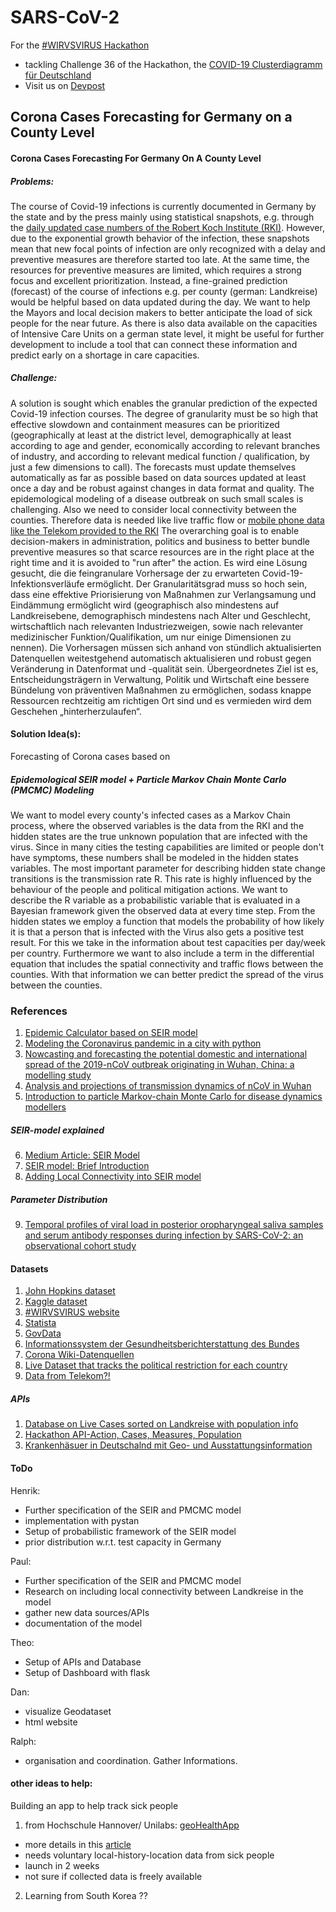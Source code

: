 # SARS-CoV-2
For the [#WIRVSVIRUS Hackathon](https://wirvsvirushackathon.org/) 
- tackling Challenge 36 of the Hackathon, the [COVID-19 Clusterdiagramm für Deutschland](https://airtable.com/shrs71ccUVKyvLlUA/tbl6Br4W3IyPGk1jt/viwk1wafE5cvUwOr7?blocks=hide)
- Visit us on [Devpost](https://devpost.com/software/corona-cases-forecasting-for-germany-on-a-county-level#updates)

## Corona Cases Forecasting for Germany on a County Level
#### Corona Cases Forecasting For Germany On A County Level
##### Problems:
The course of Covid-19 infections is currently documented in Germany by the state and by the press mainly using statistical snapshots, e.g. through the [daily updated case numbers of the Robert Koch Institute (RKI)](https://www.rki.de/DE/Content/InfAZ/N/Neuartiges_Coronavirus/Fallzahlen.html). However, due to the exponential growth behavior of the infection, these snapshots mean that new focal points of infection are only recognized with a delay and preventive measures are therefore started too late. At the same time, the resources for preventive measures are limited, which requires a strong focus and excellent prioritization. Instead, a fine-grained prediction (forecast) of the course of infections e.g. per county (german: Landkreise) would be helpful based on data updated during the day. We want to help the Mayors and local decision makers to better anticipate the load of sick people for the near future. As there is also data available on the capacities of Intensive Care Units on a german state level, it might be useful for further development to include a tool that can connect these information and predict early on a shortage in care capacities.


##### Challenge:

A solution is sought which enables the granular prediction of the expected Covid-19 infection courses. The degree of granularity must be so high that effective slowdown and containment measures can be prioritized (geographically at least at the district level, demographically at least according to age and gender, economically according to relevant branches of industry, and according to relevant medical function / qualification, by just a few dimensions to call). The forecasts must update themselves automatically as far as possible based on data sources updated at least once a day and be robust against changes in data format and quality. The epidemological modeling of a disease outbreak on such small scales is challenging. Also we need to consider local connectivity between the counties. Therefore data is needed like live traffic flow or [mobile phone data like the Telekom provided to the RKI](https://www.telekom.com/de/konzern/details/corona-vorhersage-telekom-unterstuetzt-rki-596772)
The overarching goal is to enable decision-makers in administration, politics and business to better bundle preventive measures so that scarce resources are in the right place at the right time and it is avoided to "run after" the action. 
Es wird eine Lösung gesucht, die die feingranulare Vorhersage der zu erwarteten Covid-19- Infektionsverläufe ermöglicht. Der Granularitätsgrad muss so hoch sein, dass eine effektive Priorisierung von Maßnahmen zur Verlangsamung und Eindämmung ermöglicht wird (geographisch also mindestens auf Landkreisebene, demographisch mindestens nach Alter und Geschlecht, wirtschaftlich nach relevanten Industriezweigen, sowie nach relevanter medizinischer Funktion/Qualifikation, um nur einige Dimensionen zu nennen). Die Vorhersagen müssen sich anhand von stündlich aktualisierten Datenquellen weitestgehend automatisch aktualisieren und robust gegen Veränderung in Datenformat und -qualität sein. Übergeordnetes Ziel ist es, Entscheidungsträgern in Verwaltung, Politik und Wirtschaft eine bessere Bündelung von präventiven Maßnahmen zu ermöglichen, sodass knappe Ressourcen rechtzeitig am richtigen Ort sind und es vermieden wird dem Geschehen „hinterherzulaufen“.

#### Solution Idea(s):
Forecasting of Corona cases based on

##### Epidemological SEIR model + Particle Markov Chain Monte Carlo (PMCMC) Modeling
We want to model every county's infected cases as a Markov Chain process, where the observed variables is the data from the RKI and the hidden states are the true unknown population that are infected with the virus. Since in many cities the testing capabilities are limited or people don't have symptoms, these numbers shall be modeled in the hidden states variables. The most important parameter for describing hidden state change transitions is the transmission rate R. This rate is highly influenced by the behaviour of the people and political mitigation actions. We want to describe the R variable as a probabilistic variable that is evaluated in a Bayesian framework given the observed data at every time step. From the hidden states we employ a function that models the probability of how likely it is that a person that is infected with the Virus also gets a positive test result. For this we take in the information about test capacities per day/week per country. Furthermore we want to also include a term in the differential equation that includes the spatial connectivity and traffic flows between the counties. With that information we can better predict the spread of the virus between the counties.



### References
1) [Epidemic Calculator based on SEIR model](http://gabgoh.github.io/COVID/index.html)
2) [Modeling the Coronavirus pandemic in a city with python](https://towardsdatascience.com/modelling-the-coronavirus-epidemic-spreading-in-a-city-with-python-babd14d82fa2)
3) [Nowcasting and forecasting the potential domestic and international spread of the 2019-nCoV outbreak originating in Wuhan, China: a modelling study](https://www.thelancet.com/action/showPdf?pii=S0140-6736%2820%2930260-9)
4) [Analysis and projections of transmission dynamics of nCoV in Wuhan](https://cmmid.github.io/topics/covid19/current-patterns-transmission/wuhan-early-dynamics.html)
5) [Introduction to particle Markov-chain Monte Carlo for disease dynamics modellers](https://www.sciencedirect.com/science/article/pii/S1755436519300301)

##### SEIR-model explained
6) [Medium Article: SEIR Model](https://towardsdatascience.com/social-distancing-to-slow-the-coronavirus-768292f04296)
7) [SEIR model: Brief Introduction](http://www.public.asu.edu/~hnesse/classes/seir.html)
8) [Adding Local Connectivity into SEIR model](https://www.sciencedirect.com/science/article/abs/pii/S0025556413002113)

##### Parameter Distribution
9) [Temporal profiles of viral load in posterior oropharyngeal saliva samples and serum antibody responses during infection by SARS-CoV-2: an observational cohort study](https://www.thelancet.com/journals/laninf/article/PIIS1473-3099(20)30196-1/fulltext#seccestitle140)

#### Datasets
1) [John Hopkins dataset](https://github.com/CSSEGISandData/COVID-19)
2) [Kaggle dataset](https://www.kaggle.com/sudalairajkumar/novel-corona-virus-2019-dataset)
3) [#WIRVSVIRUS website](https://wirvsvirushackathon.org/ressourcen/)
4) [Statista](https://de.statista.com)
5) [GovData](https://www.govdata.de)
6) [Informationssystem der
Gesundheitsberichterstattung des Bundes](http://www.gbe-bund.de/gbe10/pkg_isgbe5.prc_isgbe?p_uid=gast&p_aid=24350729&p_sprache=D)
7) [Corona Wiki-Datenquellen](https://coronawiki.net/index.php?title=Datenquellen)
8) [Live Dataset that tracks the political restriction for each country](https://www.bsg.ox.ac.uk/research/research-projects/oxford-covid-19-government-response-tracker)
9) [Data from Telekom?!](https://www.heise.de/newsticker/meldung/Corona-Krise-Deutsche-Telekom-liefert-anonymisierte-Handydaten-an-RKI-4685191.html)

##### APIs
1) [Database on Live Cases sorted on Landkreise with population info](https://public.fusionbase.io/explore/covid19-germany/data)
2) [Hackathon API-Action, Cases, Measures, Population](https://bene.gridpiloten.de:4712/api/ui/#/Source)
3) [Krankenhäsuer in Deutschalnd mit Geo- und Ausstattungsinformation](https://npgeo-corona-npgeo-de.hub.arcgis.com/datasets/348b643c8b234cdc8b1b345210975b87_0?geometry=-21.311%2C46.261%2C42.365%2C55.880)

#### ToDo
Henrik: 
- Further specification of the SEIR and PMCMC model
- implementation with pystan
- Setup of probabilistic framework of the SEIR model
- prior distribution w.r.t. test capacity in Germany

Paul: 
- Further specification of the SEIR and PMCMC model
- Research on including local connectivity between Landkreise in the model
- gather new data sources/APIs
- documentation of the model

Theo: 
- Setup of APIs and Database
- Setup of Dashboard with flask

Dan: 
- visualize Geodataset
- html website

Ralph:
- organisation and coordination. Gather Informations. 


#### other ideas to help: 
Building an app to help track sick people
1) from Hochschule Hannover/ Unilabs: [geoHealthApp](https://www.geohealthapp.de/)

- more details in this [article](https://www.heise.de/newsticker/meldung/Medizinische-Hochschule-Hannover-und-Ubilabs-entwickeln-Corona-App-4680487.html)
- needs voluntary local-history-location data from sick people
- launch in 2 weeks
- not sure if collected data is freely available

2) Learning from South Korea ??
